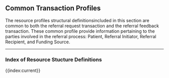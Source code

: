 ## Common Transaction Profiles

The resource profiles structural definitionsincluded in this section are common to both the referral request transaction and the referral feedback transaction. These common profile provide information pertaining to the parties involved in the referral process: Patient, Referral Initiator, Referral Recipient, and Funding Source. 

___
### Index of Resource Stucture Definitions

{{index:current}}